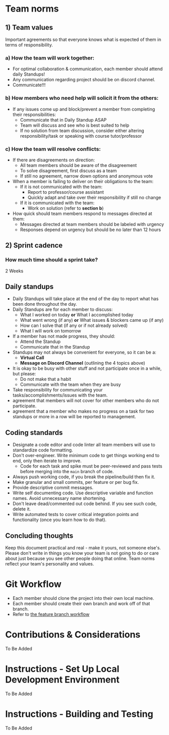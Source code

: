 # Team norms

## 1) Team values

Important agreements so that everyone knows what is expected of them in terms of responsibility.

### a) How the team will work together:
                    
- For optimal collaboration & communication, each member should attend daily Standups!
- Any communication regarding project should be on discord channel.
- Communicate!!!

### b) How members who need help will solicit it from the others:

- If any issues come up and block/prevent a member from completing their responsibilities:
    - Communicate that in Daily Standup ASAP
    - Team will discuss and see who is best suited to help
    - If no solution from team discussion, consider either altering responsibility/task or speaking with course tutor/professor

### c) How the team will resolve conflicts:
  
- If there are disagreements on direction:
    - All team members should be aware of the disagreement
    - To solve disagreement, first discuss as a team
    - If still no agreement, narrow down options and anonymous vote
- When a member is failing to deliver on their obligations to the team:
    - If it is not communicated with the team:
        - Report to professor/course assistant
        - Quickly adapt and take over their responsibility if still no change
    - If it is communicated with the team:
        - Work on solution (refer to **section b**)
- How quick should team members respond to messages directed at them:
    - Messages directed at team members should be labeled with urgency
    - Responses depend on urgency but should be no later than 12 hours

## 2) Sprint cadence

### How much time should a sprint take?

2 Weeks

## Daily standups

- Daily Standups will take place at the end of the day to report what has been done throughout the day.
- Daily Standups are for each member to discuss:
    - What I worked on today **or** What I accomplished today
    - What went wrong (if any) **or** What issues & blockers came up (if any)
    - How can I solve that (if any or if not already solved)
    - What I will work on tomorrow
- If a member has not made progress, they should:
    - Attend the Standup 
    - Communicate that in the Standup
- Standups may not always be convenient for everyone, so it can be a:
    - **Virtual Call**
    - **Message on Discord Channel** (outlining the 4 topics above)
- It is okay to be busy with other stuff and not participate once in a while, but please:
    - Do not make that a habit
    - Communicate with the team when they are busy
- Take responsibility for communicating your tasks/accomplishments/issues with the team. 
- agreement that members will not cover for other members who do not participate.
- agreement that a member who makes no progress on a task for two standups or more in a row will be reported to management.

## Coding standards

- Designate a code editor and code linter all team members will use to standardize code formatting.
- Don't over-engineer. Write minimum code to get things working end to end, only then iterate to improve.
  - Code for each task and spike must be peer-reviewed and pass tests before merging into the `main` branch of code.
- Always push working code, if you break the pipeline/build then fix it.
- Make granular and small commits, per feature or per bug fix.
- Provide descriptive commit messages.
- Write self documenting code. Use descriptive variable and function names. Avoid unnecessary name shortening.
- Don't leave dead/commented out code behind. If you see such code, delete it.
- Write automated tests to cover critical integration points and functionality (once you learn how to do that).

## Concluding thoughts

Keep this document practical and real - make it yours, not someone else's. Please don't write in things you know your team is not going to do or care about just because you see other people doing that online. Team norms reflect your team's personality and values.

# Git Workflow

- Each member should clone the project into their own local machine.
- Each member should create their own branch and work off of that branch.
- Refer to [the feature branch workflow](https://knowledge.kitchen/content/courses/agile-development-and-devops/slides/feature-branch-workflow/#4)

# Contributions & Considerations

To Be Added

# Instructions - Set Up Local Development Environment

To Be Added

# Instructions - Building and Testing

To Be Added
